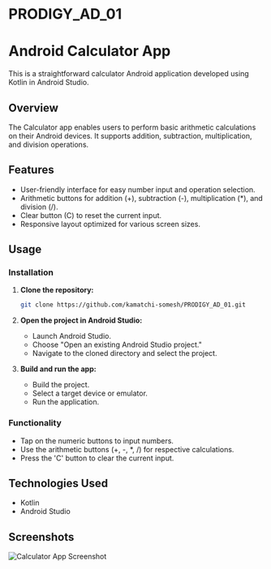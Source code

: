 # PRODIGY_AD_01

# Android Calculator App

This is a straightforward calculator Android application developed using Kotlin in Android Studio.

## Overview

The Calculator app enables users to perform basic arithmetic calculations on their Android devices. It supports addition, subtraction, multiplication, and division operations.

## Features

- User-friendly interface for easy number input and operation selection.
- Arithmetic buttons for addition (+), subtraction (-), multiplication (*), and division (/).
- Clear button (C) to reset the current input.
- Responsive layout optimized for various screen sizes.

## Usage

### Installation

1. **Clone the repository:**
   ```bash
   git clone https://github.com/kamatchi-somesh/PRODIGY_AD_01.git
   ```

2. **Open the project in Android Studio:**
   - Launch Android Studio.
   - Choose "Open an existing Android Studio project."
   - Navigate to the cloned directory and select the project.

3. **Build and run the app:**
   - Build the project.
   - Select a target device or emulator.
   - Run the application.

### Functionality

- Tap on the numeric buttons to input numbers.
- Use the arithmetic buttons (+, -, *, /) for respective calculations.
- Press the 'C' button to clear the current input.

## Technologies Used

- Kotlin
- Android Studio

## Screenshots
![Calculator App Screenshot](https://github.com/kamatchi-somesh/PRODIGY_AD_01/blob/main/assets/screenshot.png)
